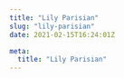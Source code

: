 ```yaml
---
title: "Lily Parisian"
slug: "lily-parisian"
date: 2021-02-15T16:24:01Z

meta:
  title: "Lily Parisian"
---
```


